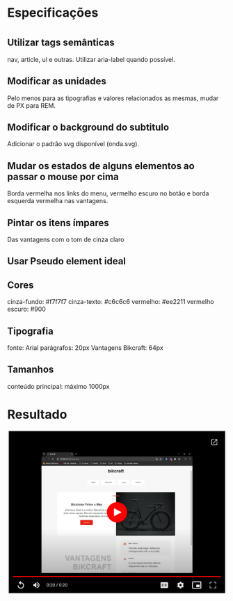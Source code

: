 <h1>Especificações<h1/>

  <h2> Utilizar tags semânticas</h2>
  <p>nav, article, ul e outras. Utilizar aria-label quando possível.</p>

  <h2>Modificar as unidades</h2>
  <p>Pelo menos para as tipografias e valores relacionados as mesmas, mudar de PX para REM.</p>

  <h2>Modificar o background do subtitulo</h2>
  <p>Adicionar o padrão svg disponível (onda.svg).</p>

  <h2>Mudar os estados de alguns elementos ao passar o mouse por cima</h2>
  <p>Borda vermelha nos links do menu, vermelho escuro no botão e borda esquerda vermelha nas vantagens.</p>

  <h2>Pintar os itens ímpares</h2>
  <p>Das vantagens com o tom de cinza claro</p>
  <h2>Usar Pseudo element ideal</h2>

  <h2>Cores</h2>
  <p>
  cinza-fundo: #f7f7f7
  cinza-texto: #c6c6c6
  vermelho: #ee2211
  vermelho escuro: #900
  </p>

  <h2>Tipografia</h2>
  <p>
  fonte: Arial
  parágrafos: 20px
  Vantagens Bikcraft: 64px
  </p>
  
  <h2>Tamanhos</h2>
  <p>
  conteúdo principal: máximo 1000px
  </p>
  
<h1>Resultado</h1>
    <p>
    <a href="https://drive.google.com/file/d/1woyxvO-pVOuzMyG4_HdR17s4fqQDVwBr/view">
      <img src="./img/video.png" alt="video">
    </a>
  </p>
